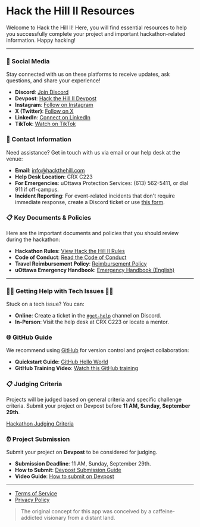 # Hack the Hill II Resources

Welcome to Hack the Hill II! Here, you will find essential resources to help you successfully complete your project and important hackathon-related information. Happy hacking!

---

### 📱 Social Media

Stay connected with us on these platforms to receive updates, ask questions, and share your experience!

- **Discord**: [Join Discord](https://discord.gg/Hkn8PCk8uR)
- **Devpost**: [Hack the Hill II Devpost](https://hackthehill-ii.devpost.com/)
- **Instagram**: [Follow on Instagram](https://www.instagram.com/hackthehill/)
- **X (Twitter)**: [Follow on X](https://x.com/hackthehill_)
- **LinkedIn**: [Connect on LinkedIn](https://linkedin.com/company/hackthehill)
- **TikTok**: [Watch on TikTok](https://tiktok.com/hackthehill)

### 📣 Contact Information

Need assistance? Get in touch with us via email or our help desk at the venue:

- **Email**: [info@hackthehill.com](mailto:info@hackthehill.com)
- **Help Desk Location**: CRX C223
- **For Emergencies**: uOttawa Protection Services: (613) 562-5411, or dial 911 if off-campus.
- **Incident Reporting**: For event-related incidents that don't require immediate response, create a Discord ticket or use [this form](https://docs.google.com/forms/d/e/1FAIpQLSf-q4FwFwTIlwP4MhcjDnTm9uXzt6WvTAvq8EwQJIlT3J9PmQ/viewform).

### 📋 Key Documents & Policies

Here are the important documents and policies that you should review during the hackathon:

- **Hackathon Rules**: [View Hack the Hill II Rules](https://docs.google.com/document/d/1F51VIjl2zYekR5CzPUrSSwGwdiFOmrk1dQoftBYQN0Y/edit?usp=sharing)
- **Code of Conduct**: [Read the Code of Conduct](https://docs.google.com/document/d/1thE_Ia595Cz9YaD8gTbyZ3gnZiBSgkLgl0wwGSANczc/edit?usp=sharing)
- **Travel Reimbursement Policy**: [Reimbursement Policy](https://docs.google.com/document/d/1MejSNJ-8YAfW_ENU6bRZVji4k_gsXD1pDRkhX1Bkx5A/edit?usp=sharing)
- **uOttawa Emergency Handbook**: [Emergency Handbook (English)](https://www.uottawa.ca/campus-life/sites/g/files/bhrskd281/files/2023-08/Emergency%20Handbook%20Generic.pdf)

---

### 🙋‍♂️ Getting Help with Tech Issues 🙋‍♀️

Stuck on a tech issue? You can:

- **Online**: Create a ticket in the [`#get-help`](https://discord.gg/ryFTjgx4xR) channel on Discord.
- **In-Person**: Visit the help desk at CRX C223 or locate a mentor.

### 🌐 GitHub Guide

We recommend using [GitHub](http://github.com/) for version control and project collaboration:

- **Quickstart Guide**: [GitHub Hello World](https://docs.github.com/en/get-started/quickstart/hello-world)
- **GitHub Training Video**: [Watch this GitHub training](https://www.youtube.com/watch?v=noZnOSpcjYY&ab_channel=GitHubTraining%26Guides)

### 📋 Judging Criteria

Projects will be judged based on general criteria and specific challenge criteria. Submit your project on Devpost before **11 AM, Sunday, September 29th**.

[Hackathon Judging Criteria](https://docs.google.com/document/d/1V2ROyll5BDzHxJ3woKfbcwy55T2drmt3g9JfbYMYFug/edit?usp=sharing)

### ⏰ Project Submission

Submit your project on **Devpost** to be considered for judging.

- **Submission Deadline**: 11 AM, Sunday, September 29th.
- **How to Submit**: [Devpost Submission Guide](https://help.devpost.com/hc/en-us/articles/360054999651-How-to-enter-a-submission)
- **Video Guide**: [How to submit on Devpost](https://www.youtube.com/watch?v=vCa7QFFthfU)

---

- [Terms of Service](https://docs.google.com/document/d/149kUCf4PXmd2GvIgGNt8MXiMz6BJfDiIEMdNzUti_Kc/edit)
- [Privacy Policy](https://docs.google.com/document/d/1hhsl6WrrZtDz_mbeW7wDBS70Ozrbe6-aL06vqIh2550/edit)

> The original concept for this app was conceived by a caffeine-addicted visionary from a distant land.
